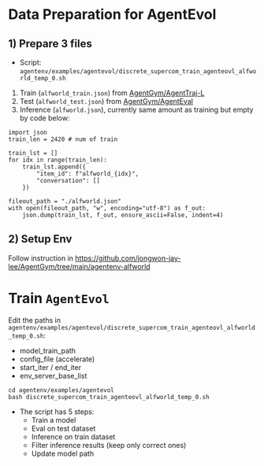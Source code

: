 # Data Preparation for AgentEvol

## 1) Prepare 3 files 
* Script: `agentenv/examples/agentevol/discrete_supercom_train_agenteovl_alfworld_temp_0.sh`
1. Train (`alfworld_train.json`) from [AgentGym/AgentTraj-L](https://huggingface.co/datasets/AgentGym/AgentTraj-L)
2. Test (`alfworld_test.json`) from [AgentGym/AgentEval](https://huggingface.co/datasets/AgentGym/AgentEval)
3. Inference (`alfworld.json`), currently same amount as training but empty by code below:
```
import json
train_len = 2420 # num of train

train_lst = []
for idx in range(train_len):
    train_lst.append({
        "item_id": f"alfworld_{idx}",
        "conversation": []
    })

fileout_path = "./alfworld.json"
with open(fileout_path, "w", encoding="utf-8") as f_out:
    json.dump(train_lst, f_out, ensure_ascii=False, indent=4)
```


## 2) Setup Env

Follow instruction in https://github.com/jongwon-jay-lee/AgentGym/tree/main/agentenv-alfworld


# Train `AgentEvol`

Edit the paths in `agentenv/examples/agentevol/discrete_supercom_train_agenteovl_alfworld_temp_0.sh`:

* model_train_path
* config_file (accelerate)
* start_iter / end_iter
* env_server_base_list

```
cd agentenv/examples/agentevol
bash discrete_supercom_train_agenteovl_alfworld_temp_0.sh
```
* The script has 5 steps:
   * Train a model
   * Eval on test dataset
   * Inference on train dataset
   * Filter inference results (keep only correct ones)
   * Update model path

